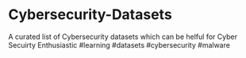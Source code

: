 # Cybersecurity-Datasets
A curated list of Cybersecurity datasets which can be helful for Cyber Secuirty Enthusiastic #learning #datasets #cybersecurity #malware
